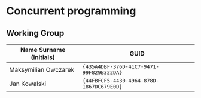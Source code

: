 # Concurrent programming

## Working Group

| Name Surname (initials) | GUID                                     |
| ----------------------- | ---------------------------------------- |
| Maksymilian Owczarek    | `{435A4DBF-376D-41C7-9471-99F829B322DA}` |
| Jan Kowalski            | `{44FBFCF5-4430-4964-878D-1867DC679E0D}` |
